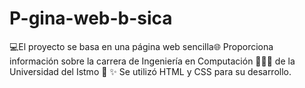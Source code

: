 # P-gina-web-b-sica
💻El proyecto se basa en una página web sencilla🌐 Proporciona información sobre la carrera de Ingeniería en Computación 👨🏽‍🎓 de la Universidad del Istmo 🏫 ✨ Se utilizó HTML y CSS para su desarrollo. 
